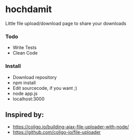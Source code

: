 # hochdamit
Little file upload/download page to share your downloads

### Todo
 - Write Tests
 - Clean Code

### Install
 - Download repository
 - npm install
 - Edit sourcecode, if you want ;) 
 - node app.js
 - localhost:3000

## Inspired by:
  - https://coligo.io/building-ajax-file-uploader-with-node/
  - https://github.com/coligo-io/file-uploader